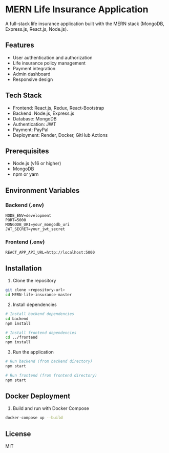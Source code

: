 # MERN Life Insurance Application

A full-stack life insurance application built with the MERN stack (MongoDB, Express.js, React.js, Node.js).

## Features

- User authentication and authorization
- Life insurance policy management
- Payment integration
- Admin dashboard
- Responsive design

## Tech Stack

- Frontend: React.js, Redux, React-Bootstrap
- Backend: Node.js, Express.js
- Database: MongoDB
- Authentication: JWT
- Payment: PayPal
- Deployment: Render, Docker, GitHub Actions

## Prerequisites

- Node.js (v16 or higher)
- MongoDB
- npm or yarn

## Environment Variables

### Backend (.env)
```
NODE_ENV=development
PORT=5000
MONGODB_URI=your_mongodb_uri
JWT_SECRET=your_jwt_secret
```

### Frontend (.env)
```
REACT_APP_API_URL=http://localhost:5000
```

## Installation

1. Clone the repository
```bash
git clone <repository-url>
cd MERN-life-insurance-master
```

2. Install dependencies
```bash
# Install backend dependencies
cd backend
npm install

# Install frontend dependencies
cd ../frontend
npm install
```

3. Run the application
```bash
# Run backend (from backend directory)
npm start

# Run frontend (from frontend directory)
npm start
```

## Docker Deployment

1. Build and run with Docker Compose
```bash
docker-compose up --build
```

## License

MIT 